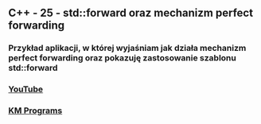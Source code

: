 ## C++ - 25 - std::forward oraz mechanizm perfect forwarding

### Przykład aplikacji, w której wyjaśniam jak działa mechanizm perfect forwarding oraz pokazuję zastosowanie szablonu std::forward

### [YouTube](https://www.youtube.com/watch?v=o8Z7kHBYhEU&list=PLCXqHvi_kahyB8qML9C9f9AhilkEe8M0b&index=25)
### [KM Programs](https://km-programs.pl/)